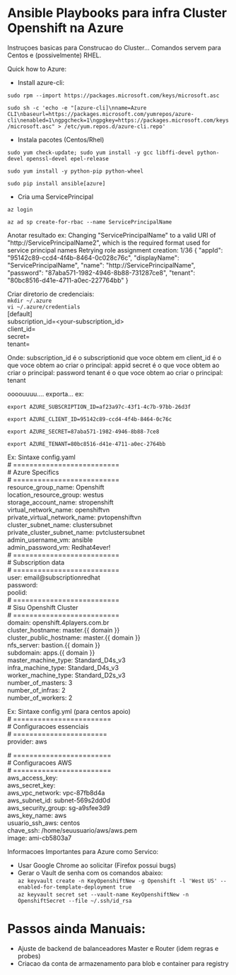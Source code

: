 # Ansible Playbooks para infra Cluster Openshift na Azure

Instruçoes basicas para Construcao do Cluster... Comandos servem para Centos e (possivelmente) RHEL.

Quick how to Azure:

- Install azure-cli:

`sudo rpm --import https://packages.microsoft.com/keys/microsoft.asc`

`sudo sh -c 'echo -e "[azure-cli]\nname=Azure CLI\nbaseurl=https://packages.microsoft.com/yumrepos/azure-cli\nenabled=1\ngpgcheck=1\ngpgkey=https://packages.microsoft.com/keys/microsoft.asc" > /etc/yum.repos.d/azure-cli.repo'`


- Instala pacotes (Centos/Rhel)

`sudo yum check-update; sudo yum install -y gcc libffi-devel python-devel openssl-devel epel-release`

`sudo yum install -y python-pip python-wheel`

`sudo pip install ansible[azure]`

- Cria uma ServicePrincipal

`az login`

`az ad sp create-for-rbac --name ServicePrincipalName`

Anotar resultado ex:
Changing "ServicePrincipalName" to a valid URI of "http://ServicePrincipalName2", which is the required format used for service principal names
Retrying role assignment creation: 1/36
{
  "appId": "95142c89-ccd4-4f4b-8464-0c028c76c",
  "displayName": "ServicePrincipalName",
  "name": "http://ServicePrincipalName",
  "password": "87aba571-1982-4946-8b88-731287ce8",
  "tenant": "80bc8516-d41e-4711-a0ec-227764bb"
}

Criar diretorio de credenciais:  
`mkdir ~/.azure`  
`vi ~/.azure/credentials`  
[default]  
subscription_id=<your-subscription_id>  
client_id=<security-principal-appid>  
secret=<security-principal-password>  
tenant=<security-principal-tenant>  

Onde: 
subscription_id é o subscriptionid que voce obtem em 
client_id é o que voce obtem ao criar o principal: appid
secret é o que voce obtem ao criar o principal: password
tenant é o que voce obtem ao criar o principal: tenant


oooouuuu.... exporta... ex:

`export AZURE_SUBSCRIPTION_ID=af23a97c-43f1-4c7b-97bb-26d3f`

`export AZURE_CLIENT_ID=95142c89-ccd4-4f4b-8464-0c76c`

`export AZURE_SECRET=87aba571-1982-4946-8b88-7ce8`

`export AZURE_TENANT=80bc8516-d41e-4711-a0ec-2764bb`


Ex: Sintaxe config.yaml  
\# ==========================  
\# Azure Specifics  
\# ==========================  
resource_group_name: Openshift  
location_resource_group: westus  
storage_account_name: stropenshift  
virtual_network_name: openshiftvn  
private_virtual_network_name: pvtopenshiftvn  
cluster_subnet_name: clustersubnet  
private_cluster_subnet_name: pvtclustersubnet  
admin_username_vm: ansible  
admin_password_vm: Redhat4ever!  
\# ==========================  
\# Subscription data  
\# ==========================  
user: email@subscriptionredhat  
password:   
poolid:   
\# ==========================  
\# Sisu Openshift Cluster  
\# ==========================  
domain: openshift.4players.com.br  
cluster_hostname: master.{{ domain }}  
cluster_public_hostname: master.{{ domain }}  
nfs_server: bastion.{{ domain }}  
subdomain: apps.{{ domain }}  
master_machine_type: Standard_D4s_v3  
infra_machine_type: Standard_D4s_v3  
worker_machine_type: Standard_D2s_v3  
number_of_masters: 3  
number_of_infras: 2  
number_of_workers: 2  

Ex: Sintaxe config.yml (para centos apoio)  
\# ========================  
\# Configuracoes essenciais  
\# =======================  
provider: aws  

\# ========================  
\# Configuracoes AWS  
\# ========================  
aws_access_key: <aws access key>  
aws_secret_key: <aws secret key>  
aws_vpc_network: vpc-87fb8d4a  
aws_subnet_id: subnet-569s2dd0d  
aws_security_group: sg-a9sfee3d9  
aws_key_name: aws  
usuario_ssh_aws: centos  
chave_ssh: /home/seuusuario/aws/aws.pem  
image: ami-cb5803a7  

Informacoes Importantes para Azure como Servico:  
- Usar Google Chrome ao solicitar (Firefox possui bugs)
- Gerar o Vault de senha com os comandos abaixo:  
`az keyvault create -n KeyOpenshiftNew -g Openshift -l 'West US' --enabled-for-template-deployment true`  
`az keyvault secret set --vault-name KeyOpenshiftNew -n OpenshiftSecret --file ~/.ssh/id_rsa`  


# Passos ainda Manuais:  
- Ajuste de backend de balanceadores Master e Router (idem regras e probes)
- Criacao da conta de armazenamento para blob e container para registry
